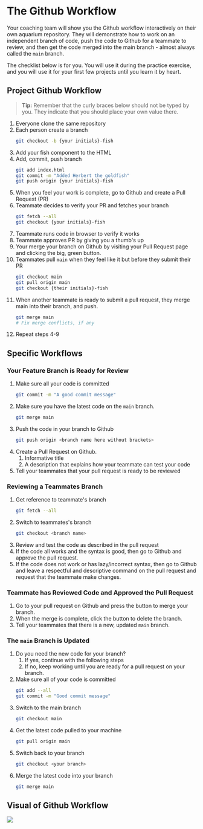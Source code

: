 # The Github Workflow

Your coaching team will show you the Github workflow interactively on their own aquarium repository. They will demonstrate how to work on an independent branch of code, push the code to Github for a teammate to review, and then get the code merged into the main branch - almost always called the `main` branch.

The checklist below is for you. You will use it during the practice exercise, and you will use it for your first few projects until you learn it by heart.

## Project Github Workflow

> **Tip:** Remember that the curly braces below should not be typed by you. They indicate that you should place your own value there.

1. Everyone clone the same repository
1. Each person create a branch
    ```sh
    git checkout -b {your initials}-fish
    ```
1. Add your fish component to the HTML
1. Add, commit, push branch
    ```sh
    git add index.html
    git commit -m "Added Herbert the goldfish"
    git push origin {your initials}-fish
    ```
1. When you feel your work is complete, go to Github and create a Pull Request (PR)
1. Teammate decides to verify your PR and fetches your branch
    ```sh
    git fetch --all
    git checkout {your initials}-fish
    ```
1. Teammate runs code in browser to verify it works
1. Teammate approves PR by giving you a thumb's up
1. Your merge your branch on Github by visiting your Pull Request page and clicking the big, green button.
1. Teammates pull `main` when they feel like it but before they submit their PR
    ```sh
    git checkout main
    git pull origin main
    git checkout {their initials}-fish
    ```
1. When another teammate is ready to submit a pull request, they merge main into their branch, and push.
    ```sh
    git merge main
    # Fix merge conflicts, if any
    ```
1. Repeat steps 4-9

## Specific Workflows

### Your Feature Branch is Ready for Review

1. Make sure all your code is committed
    ```sh
    git commit -m "A good commit message"
    ```
1. Make sure you have the latest code on the `main` branch.
    ```sh
    git merge main
    ```
1. Push the code in your branch to Github
    ```sh
    git push origin <branch name here without brackets>
    ```
1. Create a Pull Request on Github.
    1. Informative title
    1. A description that explains how your teammate can test your code
1. Tell your teammates that your pull request is ready to be reviewed

### Reviewing a Teammates Branch

1. Get reference to teammate's branch
    ```sh
    git fetch --all
    ```
1. Switch to teammates's branch
    ```sh
    git checkout <branch name>
    ```
1. Review and test the code as described in the pull request
1. If the code all works and the syntax is good, then go to Github and approve the pull request.
1. If the code does not work or has lazy/incorrect syntax, then go to Github and leave a respectful and descriptive command on the pull request and request that the teammate make changes.

### Teammate has Reviewed Code and Approved the Pull Request

1. Go to your pull request on Github and press the button to merge your branch.
1. When the merge is complete, click the button to delete the branch.
1. Tell your teammates that there is a new, updated `main` branch.

### The `main` Branch is Updated

1. Do you need the new code for your branch?
    1. If yes, continue with the following steps
    1. If no, keep working until you are ready for a pull request on your branch.
1. Make sure all of your code is committed
    ```sh
    git add --all
    git commit -m "Good commit message"
1. Switch to the main branch
    ```sh
    git checkout main
    ```
1. Get the latest code pulled to your machine
    ```sh
    git pull origin main
    ```
1. Switch back to your branch
    ```sh
    git checkout <your branch>
    ```
1. Merge the latest code into your branch
    ```sh
    git merge main
    ```
## Visual of Github Workflow

![](./images/github-workflow.png)